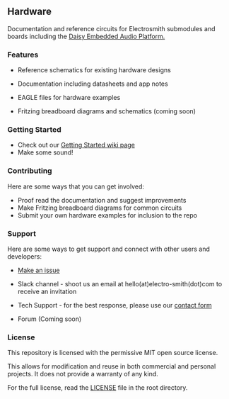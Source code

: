## Hardware

Documentation and reference circuits for Electrosmith submodules and boards including the [Daisy Embedded Audio Platform.](https://www.electro-smith.com/daisy)

### Features

- Reference schematics for existing hardware designs

- Documentation including datasheets and app notes

- EAGLE files for hardware examples

- Fritzing breadboard diagrams and schematics (coming soon)

### Getting Started
- Check out our [Getting Started wiki page](https://github.com/electro-smith/DaisyWiki/wiki/1.-Getting-Started)
- Make some sound!

### Contributing

Here are some ways that you can get involved:
- Proof read the documentation and suggest improvements
- Make Fritzing breadboard diagrams for common circuits
- Submit your own hardware examples for inclusion to the repo

### Support

Here are some ways to get support and connect with other users and developers:

- [Make an issue](https://github.com/electro-smith/hardware/issues) 

- Slack channel - shoot us an email at hello(at)electro-smith(dot)com to receive an invitation

- Tech Support - for the best response, please use our [contact form](https://www.electro-smith.com/contact)

- Forum (Coming soon)


### License
This repository is licensed with the permissive MIT open source license. 

This allows for modification and reuse in both commercial and personal projects. 
It does not provide a warranty of any kind. 

For the full license, read the [LICENSE](https://github.com/electro-smith/hardware/blob/master/LICENSE) file in the root directory. 
